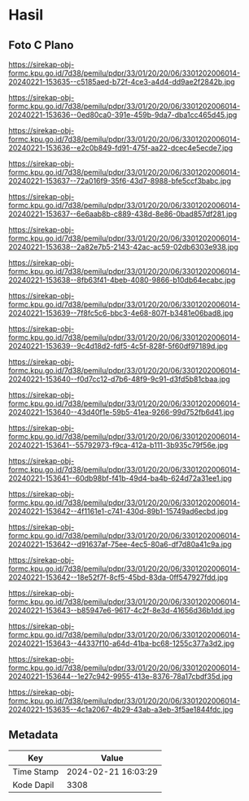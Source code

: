 # Hasil

## Foto C Plano

https://sirekap-obj-formc.kpu.go.id/7d38/pemilu/pdpr/33/01/20/20/06/3301202006014-20240221-153635--c5185aed-b72f-4ce3-a4d4-dd9ae2f2842b.jpg

https://sirekap-obj-formc.kpu.go.id/7d38/pemilu/pdpr/33/01/20/20/06/3301202006014-20240221-153636--0ed80ca0-391e-459b-9da7-dba1cc465d45.jpg

https://sirekap-obj-formc.kpu.go.id/7d38/pemilu/pdpr/33/01/20/20/06/3301202006014-20240221-153636--e2c0b849-fd91-475f-aa22-dcec4e5ecde7.jpg

https://sirekap-obj-formc.kpu.go.id/7d38/pemilu/pdpr/33/01/20/20/06/3301202006014-20240221-153637--72a016f9-35f6-43d7-8988-bfe5ccf3babc.jpg

https://sirekap-obj-formc.kpu.go.id/7d38/pemilu/pdpr/33/01/20/20/06/3301202006014-20240221-153637--6e6aab8b-c889-438d-8e86-0bad857df281.jpg

https://sirekap-obj-formc.kpu.go.id/7d38/pemilu/pdpr/33/01/20/20/06/3301202006014-20240221-153638--2a82e7b5-2143-42ac-ac59-02db6303e938.jpg

https://sirekap-obj-formc.kpu.go.id/7d38/pemilu/pdpr/33/01/20/20/06/3301202006014-20240221-153638--8fb63f41-4beb-4080-9866-b10db64ecabc.jpg

https://sirekap-obj-formc.kpu.go.id/7d38/pemilu/pdpr/33/01/20/20/06/3301202006014-20240221-153639--7f8fc5c6-bbc3-4e68-807f-b3481e06bad8.jpg

https://sirekap-obj-formc.kpu.go.id/7d38/pemilu/pdpr/33/01/20/20/06/3301202006014-20240221-153639--9c4d18d2-fdf5-4c5f-828f-5f60df97189d.jpg

https://sirekap-obj-formc.kpu.go.id/7d38/pemilu/pdpr/33/01/20/20/06/3301202006014-20240221-153640--f0d7cc12-d7b6-48f9-9c91-d3fd5b81cbaa.jpg

https://sirekap-obj-formc.kpu.go.id/7d38/pemilu/pdpr/33/01/20/20/06/3301202006014-20240221-153640--43d40f1e-59b5-41ea-9266-99d752fb6d41.jpg

https://sirekap-obj-formc.kpu.go.id/7d38/pemilu/pdpr/33/01/20/20/06/3301202006014-20240221-153641--55792973-f9ca-412a-b111-3b935c79f56e.jpg

https://sirekap-obj-formc.kpu.go.id/7d38/pemilu/pdpr/33/01/20/20/06/3301202006014-20240221-153641--60db98bf-f41b-49d4-ba4b-624d72a31ee1.jpg

https://sirekap-obj-formc.kpu.go.id/7d38/pemilu/pdpr/33/01/20/20/06/3301202006014-20240221-153642--4f1161e1-c741-430d-89b1-15749ad6ecbd.jpg

https://sirekap-obj-formc.kpu.go.id/7d38/pemilu/pdpr/33/01/20/20/06/3301202006014-20240221-153642--d91637af-75ee-4ec5-80a6-df7d80a41c9a.jpg

https://sirekap-obj-formc.kpu.go.id/7d38/pemilu/pdpr/33/01/20/20/06/3301202006014-20240221-153642--18e52f7f-8cf5-45bd-83da-0ff547927fdd.jpg

https://sirekap-obj-formc.kpu.go.id/7d38/pemilu/pdpr/33/01/20/20/06/3301202006014-20240221-153643--b85947e6-9617-4c2f-8e3d-41656d36b1dd.jpg

https://sirekap-obj-formc.kpu.go.id/7d38/pemilu/pdpr/33/01/20/20/06/3301202006014-20240221-153643--44337f10-a64d-41ba-bc68-1255c377a3d2.jpg

https://sirekap-obj-formc.kpu.go.id/7d38/pemilu/pdpr/33/01/20/20/06/3301202006014-20240221-153644--1e27c942-9955-413e-8376-78a17cbdf35d.jpg

https://sirekap-obj-formc.kpu.go.id/7d38/pemilu/pdpr/33/01/20/20/06/3301202006014-20240221-153635--4c1a2067-4b29-43ab-a3eb-3f5ae1844fdc.jpg


## Metadata

| Key        | Value               |
| ---------- | ------------------- |
| Time Stamp | 2024-02-21 16:03:29 |
| Kode Dapil | 3308                |



